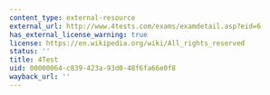 ```yaml
---
content_type: external-resource
external_url: http://www.4tests.com/exams/examdetail.asp?eid=6
has_external_license_warning: true
license: https://en.wikipedia.org/wiki/All_rights_reserved
status: ''
title: 4Test
uid: 00000064-c839-423a-93d0-48f6fa66e0f8
wayback_url: ''
---
```

